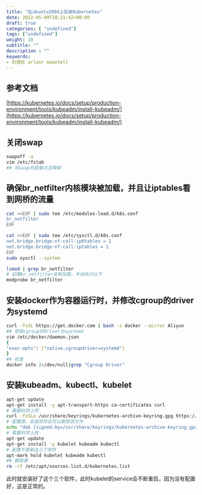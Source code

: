 ```yaml
---
title: "在ubuntu2004上安装Kubernetes"
date: 2022-05-09T18:21:42+08:00
draft: true
categories: [ "undefined"]
tags: ["undefined"]
weight: 10
subtitle: ""
description : ""
keywords:
- 刘港欢 arloor moontell
---
```


## 参考文档

[https://kubernetes.io/docs/setup/production-environment/tools/kubeadm/install-kubeadm/](https://kubernetes.io/docs/setup/production-environment/tools/kubeadm/install-kubeadm/)

## 关闭swap

```bash
swapoff -a
vim /etc/fstab
## 将swap的挂载点注释掉
```

## 确保br_netfilter内核模块被加载，并且让iptables看到网桥的流量

```bash
cat <<EOF | sudo tee /etc/modules-load.d/k8s.conf
br_netfilter
EOF

cat <<EOF | sudo tee /etc/sysctl.d/k8s.conf
net.bridge.bridge-nf-call-ip6tables = 1
net.bridge.bridge-nf-call-iptables = 1
EOF
sudo sysctl --system
```

```bash
lsmod | grep br_netfilter
# 如果br_netfilter没有加载，手动执行以下
modprobe br_netfilter
```

## 安装docker作为容器运行时，并修改cgroup的driver为systemd

```bash
curl -fsSL https://get.docker.com | bash -s docker --mirror Aliyun
## 修改cgroup的driver为systemd
vim /etc/docker/daemon.json
{
"exec-opts": ["native.cgroupdriver=systemd"]
}
## 检查
docker info 2>/dev/null|grep "Cgroup Driver"
```

## 安装kubeadm、kubectl、kubelet

```bash
apt-get update
apt-get install -y apt-transport-https ca-certificates curl
# 需要科学上网
curl -fsSLo /usr/share/keyrings/kubernetes-archive-keyring.gpg https://packages.cloud.google.com/apt/doc/apt-key.gpg
# 配置源，安装完毕后可以删除该文件
echo "deb [signed-by=/usr/share/keyrings/kubernetes-archive-keyring.gpg] https://apt.kubernetes.io/ kubernetes-xenial main" | sudo tee /etc/apt/sources.list.d/kubernetes.list
# 需要科学上网
apt-get update
apt-get install -y kubelet kubeadm kubectl
# 配置不更新这三个软件
apt-mark hold kubelet kubeadm kubectl
## 删除源
rm -rf /etc/apt/sources.list.d/kubernetes.list
```

此时就安装好了这个三个软件，此时kubelet的service会不断重启，因为没有配置好，这是正常的。

